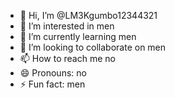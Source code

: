 - 👋 Hi, I’m @LM3Kgumbo12344321
- 👀 I’m interested in men
- 🌱 I’m currently learning men
- 💞️ I’m looking to collaborate on men
- 📫 How to reach me no
- 😄 Pronouns: no
- ⚡ Fun fact: men

<!---
LM3Kgumbo12344321/LM3Kgumbo12344321 is a ✨ special ✨ repository because its `README.md` (this file) appears on your GitHub profile.
You can click the Preview link to take a look at your changes.
--->
